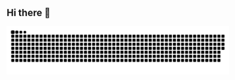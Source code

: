 ## Hi there 👋

<!--
**EkmalRey/EkmalRey** is a ✨ _special_ ✨ repository because its `README.md` (this file) appears on your GitHub profile.

Here are some ideas to get you started:

- 🔭 I’m currently working on ...
- 🌱 I’m currently learning ...
- 👯 I’m looking to collaborate on ...
- 🤔 I’m looking for help with ...
- 💬 Ask me about ...
- 📫 How to reach me: ...
- 😄 Pronouns: ...
- ⚡ Fun fact: ...
-->
<picture>
  <source media="(prefers-color-scheme: dark)" srcset="https://raw.githubusercontent.com/ekmalrey/ekmalrey/output/github-snake-dark.svg" />
  <source media="(prefers-color-scheme: light)" srcset="https://raw.githubusercontent.com/ekmalrey/ekmalrey/output/github-snake.svg" />
  <img alt="github-snake" src="https://raw.githubusercontent.com/ekmalrey/ekmalrey/output/github-snake.svg" />
</picture>
